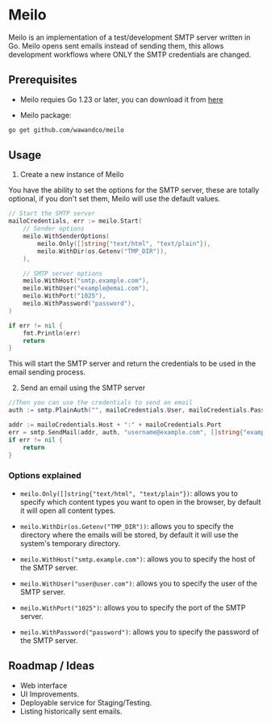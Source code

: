 # Meilo
Meilo is an implementation of a test/development SMTP server written in Go. Meilo opens sent emails instead of sending them, 
this allows development workflows where ONLY the SMTP credentials are changed.

## Prerequisites
- Meilo requies Go 1.23 or later, you can download it from [here](https://golang.org/dl/)

- Meilo package:
```bash
go get github.com/wawandco/meilo
```

## Usage
1.  Create a new instance of Meilo

You have the ability to set the options for the SMTP server, these are totally optional, if you don't set them, Meilo will use the default values.

```go
// Start the SMTP server
mailoCredentials, err := meilo.Start(
	// Sender options
	meilo.WithSenderOptions(
		meilo.Only([]string{"text/html", "text/plain"}),
		meilo.WithDir(os.Getenv("TMP_DIR")),
	),

	// SMTP server options
	meilo.WithHost("smtp.example.com"),
	meilo.WithUser("example@emai.com"),
	meilo.WithPort("1025"),
	meilo.WithPassword("password"),
)

if err != nil {
	fmt.Println(err)
	return
}
```
This will start the SMTP server and return the credentials to be used in the email sending process.

2.  Send an email using the SMTP server

```go
//Then you can use the credentials to send an email
auth := smtp.PlainAuth("", mailoCredentials.User, mailoCredentials.Password, mailoCredentials.Host)

addr := mailoCredentials.Host + ":" + mailoCredentials.Port
err = smtp.SendMail(addr, auth, "username@example.com", []string{"example@example.com"}, []byte("Hello from meilo!"))
if err != nil {
	return
}
```
### Options explained

- `meilo.Only([]string{"text/html", "text/plain"})`: allows you to specify which content types you want to open in the browser, by default it will open all content types.

- `meilo.WithDir(os.Getenv("TMP_DIR"))`: allows you to specify the directory where the emails will be stored, by default it will use the system's temporary directory.

- `meilo.WithHost("smtp.example.com")`: allows you to specify the host of the SMTP server.

- `meilo.WithUser("user@user.com")`: allows you to specify the user of the SMTP server.

- `meilo.WithPort("1025")`: allows you to specify the port of the SMTP server.

- `meilo.WithPassword("password")`: allows you to specify the password of the SMTP server.


## Roadmap / Ideas
- Web interface
- UI Improvements.
- Deployable service for Staging/Testing.
- Listing historically sent emails.

